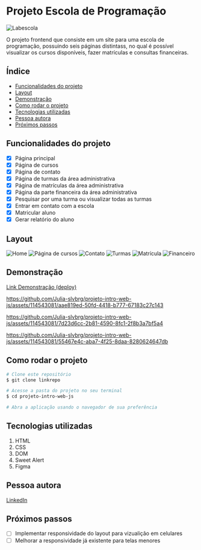 # Projeto Escola de Programação

![Labescola](./midias/image-readme.png)

O projeto frontend que consiste em um site para uma escola de programação, possuindo seis páginas distintass, no qual é possível visualizar os cursos disponíveis, fazer matrículas e consultas financeiras. 

## Índice
- <a href="#funcionalidades">Funcionalidades do projeto</a>
- <a href="#layout">Layout</a>
- <a href="#demonstração">Demonstração</a>
- <a href="#rodar">Como rodar o projeto</a>
- <a href="#tecnologias-utilizadas"> Tecnologias utilizadas</a>
- <a href="#autora">Pessoa autora</a>
- <a href="#proximos-passos">Próximos passos</a>

## Funcionalidades do projeto
 - [x] Página principal
 - [x] Página de cursos
 - [x] Página de contato
 - [x] Página de turmas da área administrativa
 - [x] Página de matrículas da área administrativa
 - [x] Página da parte financeira da área administrativa
 - [x] Pesquisar por uma turma ou visualizar todas as turmas
 - [x] Entrar em contato com a escola
 - [x] Matricular aluno
 - [x] Gerar relatório do aluno

## Layout
![Home](./midias/readme/home.svg)
![Página de cursos](./midias/readme/cursos.svg)
![Contato](./midias/readme/contato.svg)
![Turmas](./midias/readme/turmas.svg)
![Matrícula](./midias/readme/matricula.svg)
![Financeiro](./midias/readme/relatorio.png)

## Demonstração
[Link Demonstração (deploy)](https://wakeful-substance.surge.sh/)


https://github.com/Julia-slvbrg/projeto-intro-web-js/assets/114543081/aae819ed-50fd-4418-b777-67183c27c143

https://github.com/Julia-slvbrg/projeto-intro-web-js/assets/114543081/7d23d6cc-2b81-4590-8fc1-2f8b3a7bf5a4

https://github.com/Julia-slvbrg/projeto-intro-web-js/assets/114543081/55467e4c-aba7-4f25-8daa-8280624647db


## Como rodar o projeto
```bash
# Clone este repositório
$ git clone linkrepo

# Acesse a pasta do projeto no seu terminal
$ cd projeto-intro-web-js

# Abra a aplicação usando o navegador de sua preferência
```

## Tecnologias utilizadas
1. HTML
2. CSS
3. DOM
4. Sweet Alert
5. Figma

## Pessoa autora 
[LinkedIn](https://www.linkedin.com/in/julia-silva-borges/)

## Próximos passos
 - [ ] Implementar responsividade do layout para vizualição em celulares
 - [ ] Melhorar a responsividade já existente para telas menores
